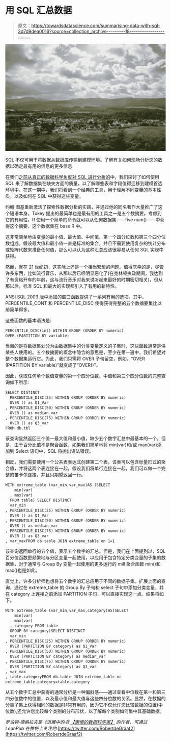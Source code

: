 # 用 SQL 汇总数据

> 原文：<https://towardsdatascience.com/summarising-data-with-sql-3d7d9dea0016?source=collection_archive---------18----------------------->

![](img/cf026ef8dfdae685825324d70f7a31c8.png)

SQL 不仅可用于将数据从数据库传输到建模环境。了解有关如何现场分析您的数据以确定最有用的信息的更多信息

在我们[之前从真正的数据科学角度对 SQL 进行分析的](/sql-tricks-for-data-scientists-checking-data-quality-2fc17a306366)中，我们探讨了如何使用 SQL 来了解数据集在缺失方面的质量，以了解哪些表和字段值得迁移到建模首选环境中。在这一期中，我们将看到一个经典的工具，用于理解不同变量的基本性质，以及如何在 SQL 中获得这些变量。

约翰·图基重新激活了探索性数据分析的实践，并通过他的同名著作大量推广了这个短语本身。Tukey 提出的最简单也是最有用的工具之一是五个数摘要。考虑到它的有用性，R 使用一个简单的命令就可以从任何数据集——five num()——中获得这个摘要，这个数据集在 base R 中。

这非常简单地由变量的最小值、最大值、中间值、第一个四分位数和第三个四分位数组成。假设最大值和最小值一直是标准的集合，并且不需要使用复杂的统计分布或矩阵代数来准备任何值，那么可以认为这种汇总应该很容易从任何 SQL 实现中获得。

然而，就在 21 世纪初，这实际上还是一个相当繁琐的问题。值得庆幸的是，尽管许多东西，比如流行音乐，从那以后已经明显恶化了(在克林顿执政期间，我达到了有资格开车的年龄，这与流行音乐对我来说听起来最好的时期密切相关)，但从那以后，标准 SQL 和最大的实现都引入了有用的新特性。

ANSI SQL 2003 版中添加的窗口函数提供了一系列有用的选项。其中，PERCENTILE_CONT 和 PERCENTILE_DISC 使得获得完整的五个数摘要集比以前简单得多。

这些函数的基本语法是:

```
PERCENTILE_DISC(int) WITHIN GROUP (ORDER BY numeric)
OVER (PARTITION BY variable)
```

当目的是将数据集划分为由数据集中的分类变量定义的子集时，这些函数通常是供某些人使用的。五个数摘要的概念中隐含的意思是，至少在第一遍中，我们希望对整个数据集运行它。为此，我们只需将 OVER 子句留空，例如，“OVER (PARTITION BY variable)”就变成了“OVER()”。

因此，获取任何单个数值变量的第一个四分位数、中值和第三个四分位数的完整查询如下所示:

```
SELECT DISTINCT
  PERCENTILE_DISC(25) WITHIN GROUP (ORDER BY numeric)
  OVER () as Q1_Var
, PERCENTILE_DISC(50) WITHIN GROUP (ORDER BY numeric)
  OVER () as median_var
, PERCENTILE_DISC(75) WITHIN GROUP (ORDER BY numeric)
  OVER () as Q3_var
FROM db.tbl
```

该查询显然返回三个值—最大值和最小值，缺少五个数字汇总中最基本的一个。但是，由于百分比值不是聚合函数，如果我们简单地将 min(var)和/或 max(var)添加到 Select 语句中，SQL 将抛出语法错误。

相反，我们需要使用一个公共表表达式创建第二个表，该表可以包含标量形式的聚合值，并将这两个表连接在一起。假设我们将单行连接在一起，我们可以做一个完整的笛卡尔连接，并且只期望返回一行。

```
WITH extreme_table (var_min,var_max)AS (SELECT
    min(var)
  , max(var)
  FROM table) SELECT DISTINCT
  var_min
, PERCENTILE_DISC(25) WITHIN GROUP (ORDER BY numeric)
  OVER () as Q1_Var
, PERCENTILE_DISC(50) WITHIN GROUP (ORDER BY numeric)
  OVER () as median_var
, PERCENTILE_DISC(75) WITHIN GROUP (ORDER BY numeric)
  OVER () as Q3_var
, var_maxFROM db.table JOIN extreme_table on 1=1
```

该查询返回单行的五个值，表示五个数字的汇总。但是，我们在上面提到过，SQL 百分位函数更频繁地与分区变量一起使用，以应用于包含特定分类变量的子集的数据集，对于通常与 Group By 变量一起使用的更多运行的 mill 聚合函数 min()和 max()也是如此。

直觉上，许多分析师也想将五个数字的汇总应用于不同的数据子集。扩展上面的查询，通过在 extreme_table 的 Group By 子句和 select 子句中添加分类变量，并在 category 上连接之前添加 PARTITION 子句，可以直接实现这一点。结果将如下。

```
WITH extreme_table (var_min,var_max,category)AS(SELECT
    min(var)
  , max(var)
  , category FROM table
  GROUP BY category)SELECT DISTINCT
  var_min
, PERCENTILE_DISC(25) WITHIN GROUP (ORDER BY numeric)
  OVER (PARTITION BY category) as Q1_Var
, PERCENTILE_DISC(50) WITHIN GROUP (ORDER BY numeric)
  OVER (PARTITION BY category) as median_var
, PERCENTILE_DISC(75) WITHIN GROUP (ORDER BY numeric)
  OVER (PARTITION BY category) as Q3_var
, var_max
, table.categoryFROM db.table JOIN extreme_table on extreme_table.category=table.category
```

从五个数字汇总中获得的通常分析是一种偏斜感——通过查看中位数在第一和第三四分位数中的位置，以及最小值和最大值与这些四分位数的关系。显然，在数据的分类子集上获得相同的数据是非常有用的，因为它不仅允许您比较数据的位置(中位数),还允许您比较每个类别的分布形状，以了解每个类别如何集中其基础数据。

*罗伯特·德格拉夫是《进展中的书’*[*【懒惰的数据科学家】*](https://leanpub.com/thelazydatascientist) *的作者，可通过 LeanPub 在推特上关注他:*[https://twitter.com/RobertdeGraaf2](https://twitter.com/RobertdeGraaf2)